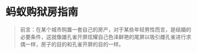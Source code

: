 # 蚂蚁购狱房指南

> 前言：在某个城市购置一套自己的房产，对于某些年轻男性而言，是结婚的必要条件，这就像雄孔雀开屏炫耀自己色泽鲜艳的尾屏以吸引雌孔雀进行求偶一样，房子的目的和孔雀开屏的目的一样。

<!--stackedit_data:
eyJoaXN0b3J5IjpbNDQ1NzE3MDA1LC0xNTc2ODY5ODAyLDU5Mj
ExNDkyNiwtMTM1NjI2MTMwNSwyNjE0NzMyMzksMTE2MDI4OTk5
Myw4NTY4OTQyNjksMjEzNTAyNTA2MywxODU1NTUyMDYwXX0=
-->